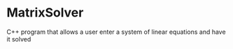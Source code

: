 # MatrixSolver
C++ program that allows a user enter a system of linear equations and have it solved
